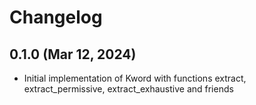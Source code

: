 # Changelog

## 0.1.0 (Mar 12, 2024)

* Initial implementation of Kword with functions extract, extract_permissive, extract_exhaustive and friends
